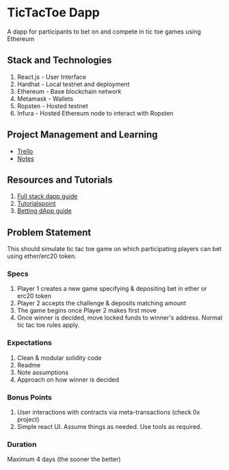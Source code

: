 # TicTacToe Dapp
A dapp for participants to bet on and compete in tic toe games using Ethereum

## Stack and Technologies
1. React.js - User Interface
2. Hardhat - Local testnet and deployment
3. Ethereum - Base blockchain network
4. Metamask - Wallets
5. Ropsten - Hosted testnet
6. Infura - Hosted Ethereum node to interact with Ropsten

## Project Management and Learning
- [Trello](https://trello.com/b/jmvSTreQ)
- [Notes](https://gold-raptor-98e.notion.site/Full-stack-dApp-guide-37b9bd5240814587855f2573815f4d0e)

## Resources and Tutorials
1. [Full stack dapp guide](https://www.youtube.com/watch?v=a0osIaAOFSE)
2. [Tutorialspoint](https://www.tutorialspoint.com/solidity/index.htm)
3. [Betting dApp guide](https://medium.com/coinmonks/create-a-sports-betting-dapp-on-the-ethereum-blockchain-part-1-1f69f908b939)


## Problem Statement
This should simulate tic tac toe game on which participating players can bet using
ether/erc20 token.
### Specs
1. Player 1 creates a new game specifying & depositing bet in ether or erc20 token
2. Player 2 accepts the challenge & deposits matching amount
3. The game begins once Player 2 makes first move
4. Once winner is decided, move locked funds to winner's address. Normal tic tac toe
rules apply.
### Expectations
1. Clean & modular solidity code
2. Readme
3. Note assumptions
4. Approach on how winner is decided
### Bonus Points
1. User interactions with contracts via meta-transactions (check 0x project)
2. Simple react UI. Assume things as needed. Use tools as required.
### Duration
Maximum 4 days (the sooner the better)